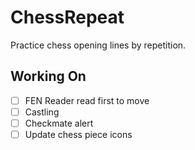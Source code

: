 # ChessRepeat

Practice chess opening lines by repetition.

## Working On

- [ ] FEN Reader read first to move
- [ ] Castling
- [ ] Checkmate alert
- [ ] Update chess piece icons
